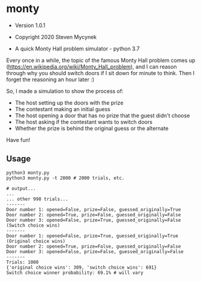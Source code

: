 # monty

* Version 1.0.1

* Copyright 2020 Steven Mycynek

* A quick Monty Hall problem simulator - python 3.7

Every once in a while, the topic of the famous Monty Hall
problem comes up (https://en.wikipedia.org/wiki/Monty_Hall_problem),
and I can reason through why you should switch doors if I sit down
for minute to think.  Then I forget the reasoning an hour later :)  

So, I made a simulation to show the process of:

* The host setting up the doors with the prize
* The contestant making an initial guess
* The host opening a door that has no prize that the guest didn't choose
* The host asking if the contestant wants to switch doors
* Whether the prize is behind the original guess or the alternate

Have fun!

## Usage

```
python3 monty.py
python3 monty.py -t 2000 # 2000 trials, etc.

# output...
...
... other 998 trials...
-------
Door number 1: opened=False, prize=False, guessed_originally=True
Door number 2: opened=True, prize=False, guessed_originally=False
Door number 3: opened=False, prize=True, guessed_originally=False (Switch choice wins)
-------
Door number 1: opened=False, prize=True, guessed_originally=True (Original choice wins)
Door number 2: opened=True, prize=False, guessed_originally=False
Door number 3: opened=False, prize=False, guessed_originally=False
-------
Trials: 1000
{'original choice wins': 309, 'switch choice wins': 691}
Switch choice winner probability: 69.1% # will vary
```
